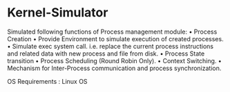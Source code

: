# Kernel-Simulator
Simulated following functions of Process management module: 
• Process Creation
 • Provide Environment to simulate execution of created processes.
 • Simulate exec system call. i.e. replace the current process instructions and related data with new process and file from disk.
 • Process State transition
 • Process Scheduling (Round Robin Only). 
• Context Switching. 
• Mechanism for Inter-Process communication and process synchronization.


OS Requirements : Linux OS
